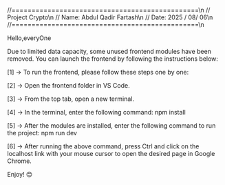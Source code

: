 //===============================================\n
// 	Project Crypto\n
// 	Name: Abdul Qadir Fartash\n
// 	Date: 2025 / 08/ 06\n
//===============================================\n


Hello,everyOne

Due to limited data capacity, some unused frontend modules have been removed. You can launch the frontend by following the instructions below:

[1] -> To run the frontend, please follow these steps one by one:

[2] -> Open the frontend folder in VS Code.

[3] -> From the top tab, open a new terminal.

[4] -> In the terminal, enter the following command:
	npm install

[5] -> After the modules are installed, enter the following command to run the project:
	npm run dev

[6] -> After running the above command, press Ctrl and click on the localhost link with your mouse cursor to open the desired page in Google Chrome.

Enjoy! 😊
